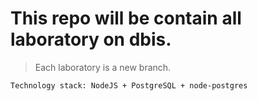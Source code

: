 # This repo will be contain all laboratory on dbis.

> Each laboratory is a new branch.

```
Technology stack: NodeJS + PostgreSQL + node-postgres
```
